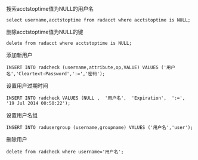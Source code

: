 搜索acctstoptime值为NULL的用户名

    select username,acctstoptime from radacct where acctstoptime is NULL;

删除acctstoptime值为NULL的键

    delete from radacct where acctstoptime is NULL;

添加新用户

    INSERT INTO radcheck (username,attribute,op,VALUE) VALUES ('用户名','Cleartext-Password',':=','密码');

设置用户过期时间

    INSERT INTO radcheck VALUES (NULL ,  '用户名',  'Expiration',  ':=',  '19 Jul 2014 00:50:22');

设置用户名组

    INSERT INTO radusergroup (username,groupname) VALUES ('用户名','user');

删除用户

    delete from radcheck where username='用户名';
